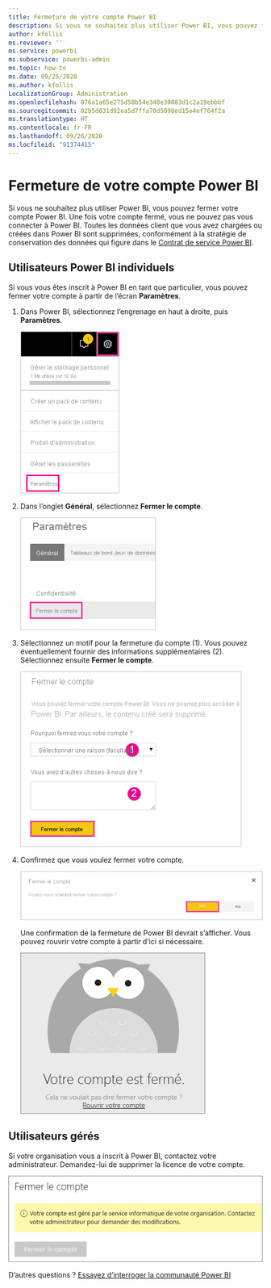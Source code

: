 ```yaml
---
title: Fermeture de votre compte Power BI
description: Si vous ne souhaitez plus utiliser Power BI, vous pouvez fermer votre compte Power BI.
author: kfollis
ms.reviewer: ''
ms.service: powerbi
ms.subservice: powerbi-admin
ms.topic: how-to
ms.date: 09/25/2020
ms.author: kfollis
LocalizationGroup: Administration
ms.openlocfilehash: 076a1a65e275d58b54e340e30083d1c2a19ebbbf
ms.sourcegitcommit: 02b5d031d92ea5d7ffa70d5098ed15e4ef764f2a
ms.translationtype: HT
ms.contentlocale: fr-FR
ms.lasthandoff: 09/26/2020
ms.locfileid: "91374415"
---
```

# <a name="close-your-power-bi-account"></a>Fermeture de votre compte Power BI

Si vous ne souhaitez plus utiliser Power BI, vous pouvez fermer votre compte Power BI.  Une fois votre compte fermé, vous ne pouvez pas vous connecter à Power BI. Toutes les données client que vous avez chargées ou créées dans Power BI sont supprimées, conformément à la stratégie de conservation des données qui figure dans le [Contrat de service Power BI](https://azure.microsoft.com/support/legal/subscription-agreement/).

## <a name="individual-power-bi-users"></a>Utilisateurs Power BI individuels

Si vous vous êtes inscrit à Power BI en tant que particulier, vous pouvez fermer votre compte à partir de l’écran **Paramètres**.

1. Dans Power BI, sélectionnez l’engrenage en haut à droite, puis **Paramètres**.

    ![Capture d’écran du coin supérieur droit de l’interface utilisateur avec l’icône d’engrenage et l’option Paramètres en évidence.](media/service-admin-closing-your-account/close-account-settings.png)

1. Dans l’onglet **Général**, sélectionnez **Fermer le compte**.

    ![Capture d’écran du coin supérieur gauche de la page de paramètres avec l’option Fermer le compte en évidence.](media/service-admin-closing-your-account/close-account-settings-2.png)

1. Sélectionnez un motif pour la fermeture du compte (1). Vous pouvez éventuellement fournir des informations supplémentaires (2). Sélectionnez ensuite **Fermer le compte**.

    ![Capture d’écran de la boîte de dialogue Fermer le compte, montrant les champs permettant de fournir des informations supplémentaires sur la fermeture du compte.](media/service-admin-closing-your-account/close-account-settings-3.png)

1. Confirmez que vous voulez fermer votre compte.

    ![Capture d’écran de la boîte de dialogue de confirmation de fermeture du compte avec l’option Oui en évidence.](media/service-admin-closing-your-account/close-account-settings-4.png)

    Une confirmation de la fermeture de Power BI devrait s’afficher. Vous pouvez rouvrir votre compte à partir d’ici si nécessaire.

    ![Capture d’écran de la boîte de dialogue qui confirme que votre compte est fermé.](media/service-admin-closing-your-account/close-account-settings-5.png)

## <a name="managed-users"></a>Utilisateurs gérés

Si votre organisation vous a inscrit à Power BI, contactez votre administrateur. Demandez-lui de supprimer la licence de votre compte.

![Capture d’écran de la gestion de la fermeture du compte.](media/service-admin-closing-your-account/close-account-managed.png)

D’autres questions ? [Essayez d’interroger la communauté Power BI](https://community.powerbi.com/)